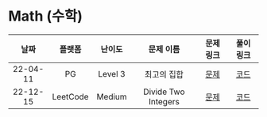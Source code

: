 # Math (수학)

|   날짜   | 플랫폼 |  난이도  |  문제 이름  |                   문제 링크                   |                                   풀이 링크                                   |
| :------: | :----: | :------: | :---------: | :-------------------------------------------: | :---------------------------------------------------------------------------: |
| 22-04-11 |   PG   | Level 3  | 최고의 집합 | [문제](https://programmers.co.kr/learn/courses/30/lessons/12938) | [코드](https://github.com/LeeMir/Algorithm/blob/main/Math/PG-12938.js)  |
| 22-12-15 |   LeetCode    | Medium  | Divide Two Integers | [문제](https://leetcode.com/problems/divide-two-integers) | [코드](https://github.com/LeeMir/Algorithm/blob/main/Math/Leetcode-29.js)  |
